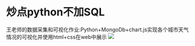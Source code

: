 # 炒点python不加SQL
王老师的数据采集和可视化作业:Python+MongoDb+chart.js实现各个城市天气情况的可视化并使用html+css在web中展示
![](\all_img\dome—OK.png)





